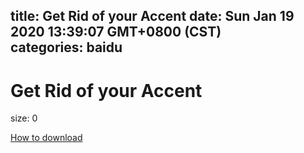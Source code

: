 
title: Get Rid of your Accent
date: Sun Jan 19 2020 13:39:07 GMT+0800 (CST)    
categories: baidu
---

# Get Rid of your Accent
size: 0
 
 

[How to download](https://bpcam.bemobtrk.com/go/2ceec3aa-1ca2-46d6-b9ff-aaa5c184517c?jno=2060)